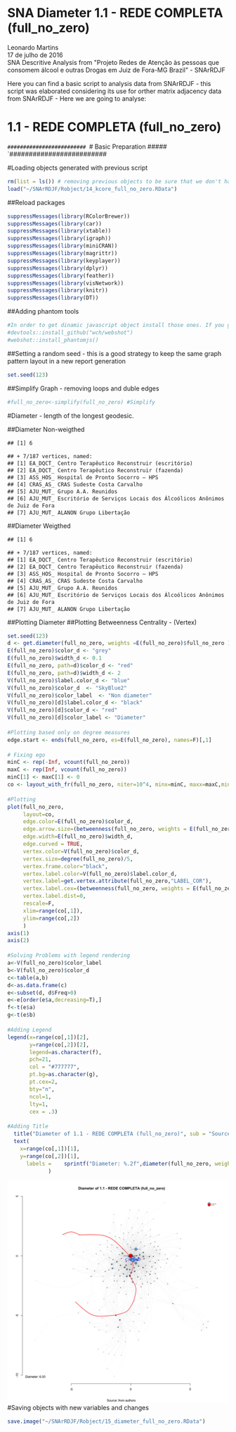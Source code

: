 # SNA Diameter 1.1 - REDE COMPLETA (full_no_zero)
Leonardo Martins  
17 de julho de 2016  
SNA Descritive Analysis from "Projeto Redes de Atenção às pessoas que consomem álcool e outras Drogas em Juiz de Fora-MG   Brazil"  - SNArRDJF

Here you can find a basic script to analysis data from SNArRDJF - this script was elaborated considering its use for orther matrix adjacency data from SNArRDJF - Here we are going to analyse:

# 1.1 - REDE COMPLETA (full_no_zero)

`#########################
`# Basic Preparation #####
`#########################

#Loading objects generated with previous script 

```r
rm(list = ls()) # removing previous objects to be sure that we don't have objects conflicts name
load("~/SNArRDJF/Robject/14_kcore_full_no_zero.RData")
```
##Reload packages

```r
suppressMessages(library(RColorBrewer))
suppressMessages(library(car))
suppressMessages(library(xtable))
suppressMessages(library(igraph))
suppressMessages(library(miniCRAN))
suppressMessages(library(magrittr))
suppressMessages(library(keyplayer))
suppressMessages(library(dplyr))
suppressMessages(library(feather))
suppressMessages(library(visNetwork))
suppressMessages(library(knitr))
suppressMessages(library(DT))
```
##Adding phantom tools

```r
#In order to get dinamic javascript object install those ones. If you get problems installing go to Stackoverflow.com and type your error to discover what to do. In some cases the libraries need to be intalled in outside R libs.
#devtools::install_github("wch/webshot")
#webshot::install_phantomjs()
```
##Setting a random seed - this is a good strategy to keep the same graph pattern layout in a new report generation

```r
set.seed(123)
```

##Simplify Graph - removing loops and duble edges 

```r
#full_no_zero<-simplify(full_no_zero) #Simplify
```


#Diameter - length of the longest geodesic.

##Diameter Non-weigthed 

```
## [1] 6
```

```
## + 7/187 vertices, named:
## [1] EA_DQCT_ Centro Terapêutico Reconstruir (escritório)                          
## [2] EA_DQCT_ Centro Terapêutico Reconstruir (fazenda)                             
## [3] ASS_HOS_ Hospital de Pronto Socorro – HPS                                     
## [4] CRAS_AS_ CRAS Sudeste Costa Carvalho                                          
## [5] AJU_MUT_ Grupo A.A. Reunidos                                                  
## [6] AJU_MUT_ Escritório de Serviços Locais dos Álcoólicos Anônimos de Juiz de Fora
## [7] AJU_MUT_ ALANON Grupo Libertação
```
##Diameter Weigthed 

```
## [1] 6
```

```
## + 7/187 vertices, named:
## [1] EA_DQCT_ Centro Terapêutico Reconstruir (escritório)                          
## [2] EA_DQCT_ Centro Terapêutico Reconstruir (fazenda)                             
## [3] ASS_HOS_ Hospital de Pronto Socorro – HPS                                     
## [4] CRAS_AS_ CRAS Sudeste Costa Carvalho                                          
## [5] AJU_MUT_ Grupo A.A. Reunidos                                                  
## [6] AJU_MUT_ Escritório de Serviços Locais dos Álcoólicos Anônimos de Juiz de Fora
## [7] AJU_MUT_ ALANON Grupo Libertação
```
##Plotting Diameter
##Plotting Betweenness Centrality - (Vertex)

```r
set.seed(123)
d <- get.diameter(full_no_zero, weights =E(full_no_zero)$full_no_zero )
E(full_no_zero)$color_d <- "grey"
E(full_no_zero)$width_d <- 0.1
E(full_no_zero, path=d)$color_d <- "red"
E(full_no_zero, path=d)$width_d <- 2
V(full_no_zero)$label.color_d <- "blue"
V(full_no_zero)$color_d  <- "SkyBlue2"
V(full_no_zero)$color_label  <- "Non diameter"
V(full_no_zero)[d]$label.color_d <- "black"
V(full_no_zero)[d]$color_d <- "red"
V(full_no_zero)[d]$color_label <- "Diameter"

#Plotting based only on degree measures 
edge.start <- ends(full_no_zero, es=E(full_no_zero), names=F)[,1]

# Fixing ego
minC <- rep(-Inf, vcount(full_no_zero))
maxC <- rep(Inf, vcount(full_no_zero))
minC[1] <- maxC[1] <- 0
co <- layout_with_fr(full_no_zero, niter=10^4, minx=minC, maxx=maxC,miny=minC, maxy=maxC, weights = E(full_no_zero)$full_no_zero)

#Plotting
plot(full_no_zero, 
     layout=co,
     edge.color=E(full_no_zero)$color_d,
     edge.arrow.size=(betweenness(full_no_zero, weights = E(full_no_zero)$full_no_zero)+1)/100000,
     edge.width=E(full_no_zero)$width_d,
     edge.curved = TRUE,
     vertex.color=V(full_no_zero)$color_d,
     vertex.size=degree(full_no_zero)/5,
     vertex.frame.color="black",
     vertex.label.color=V(full_no_zero)$label.color_d,
     vertex.label=get.vertex.attribute(full_no_zero,"LABEL_COR"),
     vertex.label.cex=(betweenness(full_no_zero, weights = E(full_no_zero)$full_no_zero)+1)/10000,
     vertex.label.dist=0,
     rescale=F,
     xlim=range(co[,1]), 
     ylim=range(co[,2])
     )
axis(1)
axis(2)

#Solving Problems with legend rendering 
a<-V(full_no_zero)$color_label 
b<-V(full_no_zero)$color_d
c<-table(a,b)
d<-as.data.frame(c)
e<-subset(d, d$Freq>0)
e<-e[order(e$a,decreasing=T),] 
f<-t(e$a)
g<-t(e$b)

#Adding Legend
legend(x=range(co[,1])[2], 
       y=range(co[,2])[2],
       legend=as.character(f),
       pch=21,
       col = "#777777", 
       pt.bg=as.character(g),
       pt.cex=2,
       bty="n", 
       ncol=1,
       lty=1,
       cex = .3)

#Adding Title
  title("Diameter of 1.1 - REDE COMPLETA (full_no_zero)", sub = "Source: from authors ")
  text( 
    x=range(co[,1])[1],
    y=range(co[,2])[1], 
      labels =    sprintf("Diameter: %.2f",diameter(full_no_zero, weights = E(full_no_zero)$full_no_zero))
             )
```

![](1.1_REDE_COMPLETA_15_diameter_files/figure-html/unnamed-chunk-8-1.png)<!-- -->
#Saving objects with new variables and changes

```r
save.image("~/SNArRDJF/Robject/15_diameter_full_no_zero.RData") 
```


